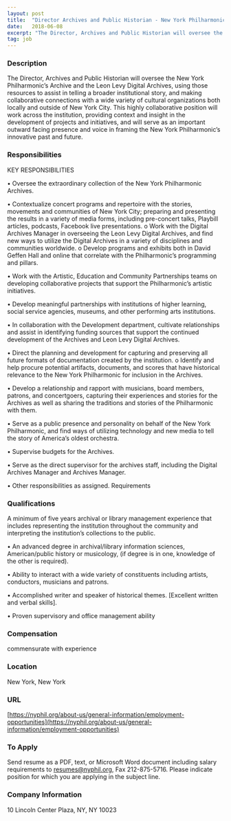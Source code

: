 ```yaml
---
layout: post
title:  "Director Archives and Public Historian - New York Philharmonic"
date:   2018-06-08
excerpt: "The Director, Archives and Public Historian will oversee the New York Philharmonic’s Archive and the Leon Levy Digital Archives, using those resources to assist in telling a broader institutional story, and making collaborative connections with a wide variety of cultural organizations both locally and outside of New York City. This..."
tag: job
---
```


### Description   

The Director, Archives and Public Historian will oversee the New York Philharmonic’s Archive and the Leon Levy Digital Archives, using those resources to assist in telling a broader institutional story, and making collaborative connections with a wide variety of cultural organizations both locally and outside of New York City. This highly collaborative position will work across the institution, providing context and insight in the development of projects and initiatives, and will serve as an important outward facing presence and voice in framing the New York Philharmonic’s innovative past and future.


### Responsibilities   

KEY RESPONSIBILITIES

•  Oversee the extraordinary collection of the New York Philharmonic Archives.

•  Contextualize concert programs and repertoire with the stories, movements and communities of New York City; preparing and presenting the results in a variety of media forms, including pre-concert talks, Playbill articles, podcasts, Facebook live presentations.
o Work with the Digital Archives Manager in overseeing the Leon Levy Digital Archives, and find new ways to utilize the Digital Archives in a variety of disciplines and communities worldwide.
o Develop programs and exhibits both in David Geffen Hall and online that correlate with the Philharmonic’s programming and pillars.

•  Work with the Artistic, Education and Community Partnerships teams on developing collaborative projects that support the Philharmonic’s artistic initiatives.

•  Develop meaningful partnerships with institutions of higher learning, social service agencies, museums, and other performing arts institutions.

•  In collaboration with the Development department, cultivate relationships and assist in identifying funding sources that support the continued development of the Archives and Leon Levy Digital Archives.

•  Direct the planning and development for capturing and preserving all future formats of documentation created by the institution.
o Identify and help procure potential artifacts, documents, and scores that have historical relevance to the New York Philharmonic for inclusion in the Archives.

•  Develop a relationship and rapport with musicians, board members, patrons, and concertgoers, capturing their experiences and stories for the Archives as well as sharing the traditions and stories of the Philharmonic with them.

•  Serve as a public presence and personality on behalf of the New York Philharmonic, and find ways of utilizing technology and new media to tell the story of America’s oldest orchestra.

•  Supervise budgets for the Archives.

•  Serve as the direct supervisor for the archives staff, including the Digital Archives Manager and Archives Manager.

•  Other responsibilities as assigned.
Requirements


### Qualifications   

A minimum of five years archival or library management experience that includes representing the institution throughout the community and interpreting the institution’s collections to the public.

•  An advanced degree in archival/library information sciences, American/public history or musicology, (if degree is in one, knowledge of the other is required).

•  Ability to interact with a wide variety of constituents including artists, conductors, musicians and patrons.

•  Accomplished writer and speaker of historical themes. [Excellent written and verbal skills].

•  Proven supervisory and office management ability


### Compensation   

commensurate with experience


### Location   

New York, New York


### URL   

[https://nyphil.org/about-us/general-information/employment-opportunities](https://nyphil.org/about-us/general-information/employment-opportunities) 

### To Apply   

Send resume as a PDF, text, or Microsoft Word document including salary requirements to resumes@nyphil.org, Fax 212-875-5716. Please indicate position for which you are applying in the subject line.


### Company Information   

10 Lincoln Center Plaza, NY, NY 10023



